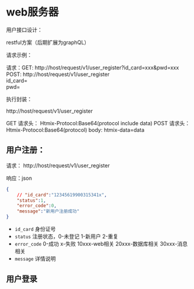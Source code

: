 # web服务器


用户接口设计：

restful方案（后期扩展为graphQL）


请求示例：

请求：GET: http://host/request/v1/user_register?id_card=xxx&pwd=xxx
    POST: http://host/request/v1/user_register
          <br/>id_card=
          <br/>pwd=

执行封装：

http://host/request/v1/user_register

GET 请求头： Htmix-Protocol:Base64(protocol include data)
POST 请求头： Htmix-Protocol:Base64(protocol)
body: htmix-data=data

## 用户注册：

请求： http://host/request/v1/user_register

响应：json

```json
{
    // "id_card":"12345619900315341x",
    "status":1,
    "error_code":0,
    "message":"新用户注册成功"
}
```

* `id_card` 身份证号
* `status` 注册状态，0-未登记 1-新用户 2-重复
* `error_code` 0-成功 x-失败 10xxx-web相关 20xxx-数据库相关 30xxx-消息相关
* `message` 详情说明

## 用户登录
